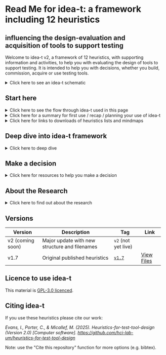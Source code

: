 # Read Me for idea-t: a framework including 12 heuristics 
## influencing the design-evaluation and acquisition of tools to support testing

Welcome to idea-t v2, a framework of 12 heuristics, with supporting information and activities, to help you with evaluating the design of tools to support testing. It is intended to help you with decisions, whether you build, commission, acquire or use testing tools. 


<details> <summary> Click here to see an idea-t schematic </summary>

TBD add alt text explanation
 
![The idea-t framework schematic][Schematic1](/Figures/readmepage-schematic1.jpg) 

[Schematic1]:/Figures/readmepage-schematic1.jpg

</details>

## Start here 

<details> <summary> Click here to see the flow through idea-t used in this page </summary>

The flow chart shows the route through idea-t suggested on this page: A start point, a dive into idea-t, and a decision point. You have three options for starting: (1) if this is your first use of idea-t or you want a recap; (2) using a fast paths; or (3) making a plan for how you will use idea-t. Then you can use idea-t, deep diving as much as you need into the themes, keywords, heuristics and activities, and using the case studies, usage examples, and other resources to help you. Then you wrap up by making a decision.  This README provides links to pages with further information, and downloads of resources to use.

  
![Navigating through idea-t][Navigating1](/Figures/readmepage-navigation-flow.jpg) 

[Navigating1]:/Figures/readmepage-navigation-flow.jpg



</details>

  <details><summary>Click here for a summary for first use / recap / planning your use of idea-t </summary>

The idea-t framework has 12 heuristics in 3 themes, together with expanations, supporting activities, and resources. It is based on research in industry about testers' experiences with their tools, and is intended to help you think about factors that affect the design and attributes of tools to support testing.  The framework have been built and evaluated iteratively with input from industry practitioners and experts.  

The themes are Why?, Who? and Context?  
Here is a quick introduction to the 12 heuristics:   [◄ To Quick Start page](/How-To/Navigate-idea-t/QuickStart.md) with a brief summary of each of the heuristics, with links to more information.

In the case studies during the research, people often started their use of idea-t by a one-hour planning session using a list of the heuristics, where they briefly discussed each heuristic, and decided who to involve in discussing the idea-t heuristics, and how long to take. The downloads include mind map skeletons and agendas that can aid this planning. 

There is also a workshop using a mind map which can help you work with a group to use the heuristics. The workshop is designed to take 99 minutes, and was first run at TestBash Brighton in October 2025 TBD add link to workshop materials TBD
 
  </details>

  <details><summary>Click here for links to downloads of heuristics lists and mindmaps </summary>

   Start here if you've used idea-t before and want to fast-track into the heuristics

  [◄ To List of Heuristics download](/Downloads/idea-t-heuristics-list-v2.docx) (This is a Word document with a list of the 12 heuristics for download and printing) 

  [◄ To xmind mind map](/Downloads/idea-t-mindmap-skeleton.xmind) (This is an xmind file that holds the start of a mind map)
  
  [◄ To printable mind map](/Downloads/TBD) (link and file to be added - This is a downloadable poster that can be used for a round table discussion / workshop for idea-t with the start of a mind map)
  
  [◄ To Agenda for planning meeting](/Downloads/idea-t-heuristics-meeting-agenda-v2.docx) - This is a downloadable Word document with an outline agenda for an idea-t planning meeting, [meeting agenda also available as a pdf](/Downloads/idea-t-heuristics-meeting-agenda-v2.pdf)

  [◄ To Workshop Materials](/Downloads/TBD)  (link and file to be added - This is a downloadable set of workshop materials that can be used for a round table discussion / workshop for idea-t with the start of a mind map)

  </details>



## Deep dive into idea-t framework
<details><summary>Click here to deep dive</summary>
  
 ### Themes and keywords
 <details><summary>Click here to see idea-t themes and keywords</summary>

 The idea-t framework has three themes: Why?, Who? and Context?

 In the research, we found that people designing and building tools and automation don't always ask "Who (else) will use this tool?"  
 People acquiring or commissioning tools and automation don't always ask "Why is this needed?" 
 We also found that the Context for using the tool or automation is not always explored.  
 These three themes are expanded in the 12 heuristics, each of which has a keyword.  
 The heuristics are grouped by theme.

[◄ Go to Heuristic H02 Why?](/Heuristics/H02-Why.md) to start examining the "Why?" theme.  Keywords are Why? Why not? and Why Else?

[◄ Go to Heuristic H02 Who?](/Heuristics/H02-Who.md) to start examining the "Who?" theme.  Keywords are Who? Experience? Communication? Learning goals? Learning preferences? Each of those also has a "not" and an "else" version.

[◄ Go to Heuristic H07 Where?](/Heuristics/H07-Where.md)  to start examining the "Context?" theme. Keywords are Where?, Workflows? Risks? Autonomy? When? and How long? Each of those also has a "not" and an "else" version.

  </details>

### Heuristics
<details><summary>Click here to see a list of the idea-t heuristics</summary>

The three themes cover everything you need to think about when designing or choosing a test tool, but they don't provide enough information to prompt thought.  
The idea-t framework has 12 heuristic questions intended to help you think about the tool or automation you are proposing. 
They have been distilled down from over 150 heuristics identified during the research, with topics that were frequently forgoten or problematic areas given their own heuristic under the the themes.  
Each heuristic has a longer description which includes the subquestions and explanations that cover the areas identified in the research.
Each heuristic's description also has links to activities that help you answer the questions, examples from the research, and information about which quality attributes are particularly relevant to the heuristic.


   [◄ To H01 Why is this tool needed?](/Heuristics/H01-Why.md) (Theme Why?)

   [◄ To H02 Who will use or be affected by this tool?](/Heuristics/H02-Who.md) (Theme Who?)

   [◄ To H03 Experience?](/Heuristics/H03-Experience.md)  (Theme Who?) 
   
   [◄ To H04 Communication?](/Heuristics/H04-Communication.md)  (Theme Who?)

   [◄ To H05 Learning Goals?](/Heuristics/H05-LearningGoals.md)  (Theme Who?) 

   [◄ To H06 Learning Preferences?](/Heuristics/H05-LearningPreferences.md)  (Theme Who?)

   [◄ To H07 Where?](/Heuristics/H07-Where.md)  (Theme "Context?")

   [◄ To H08 Workflows?](/Heuristics/H08-Workflows.md)  (Theme "Context?")

   [◄ To H09 Risks?](/Heuristics/H09-Risks.md) (Theme "Context?")

   [◄ To H10 Autonomy?](/Heuristics/H10-Autonomy.md) (Theme "Context?")

   [◄ To H11 When?](/Heuristics/H11-When.md) (Theme "Context?")

   [◄ To H12 How Long?](/Heuristics/H12-HowLong.md) (Theme "Context?")

  </details>

 
  ### Case Studies and Usage Examples
  <details><summary>Click here for idea-t cases studies and examples</summary>

  These are some of the case studies and usage scenarios run during the iterations to design, build and evaluate idea-t in industry settings. 

  TBD - add the case studies & usages to the repository and add links to the case studies

  sort out a number system useful for people using the repository rather than one that fits the research write up...

  Case Study 1 Asssessing whether to purchase a vendor tool upgrade
  
  Case Study 2 Assessing in-house automation suites and identifying areas for change
  
  Case Study 3 Tool builders performing a design review of a new feature for the tool
  
  Case Study 4 Tooling consultant planning a customer engagement
  
  Case Study 5 Deciding a tooling strategy
  
  Case Study 6 Retrospective on tool user issues

  Usage cases - choose which ones and add

 </details>
  
  ### How to Use idea-t and the heuristics - Navigation, Activities, Downloads

  words for topic

 #### Navigating idea-t
  <details><summary>Click here for idea-t navigation</summary>

  words for topic

  </details>

   #### Activities
  <details><summary>Click here for idea-t activities</summary>

  words for topic

  </details>

   #### Downloads
 
  <details><summary>Click here for links to downloads of heuristics lists and mindmaps </summary>

  Resources to help you use idea-t; these are files downloadable from the repository page, the files do not open within the repository:

  [◄ To List of Heuristics download](/Downloads/idea-t-heuristics-list-v2.docx) (This is a Word document with a list of the 12 heuristics for download and printing) 

  [◄ To xmind mind map](/Downloads/idea-t-mindmap-skeleton.xmind) (This is an xmind file that holds the start of a mind map)
  
  [◄ To printable mind map](/Downloads/TBD) (link and file to be added - This is a downloadable poster that can be used for a round table discussion / workshop for idea-t with the start of a mind map)
  
  [◄ To Agenda for planning meeting](/Downloads/idea-t-heuristics-meeting-agenda-v2.docx) - This is a downloadable Word document with an outline agenda for an idea-t planning meeting, [meeting agenda also available as a pdf](/Downloads/idea-t-heuristics-meeting-agenda-v2.pdf)

  [◄ To Workshop Materials](/Downloads/TBD)  (link and file to be added - This is a downloadable set of workshop materials that can be used for a round table discussion / workshop for idea-t with the start of a mind map)

  </details>
 </details>
   </details>
 
## Make a decision

<details><summary>Click here for resources to help you make a decision</summary>

  words for topic

  </details>

  </details>

   </details>

## About the Research

  <details><summary>Click here to find out about the research</summary>

  words for topic

  </details>

## Versions

| Version          | Description                                   | Tag                                                                           | Link                                                                                |
| ---------------- | --------------------------------------------- | ----------------------------------------------------------------------------- | ----------------------------------------------------------------------------------- |
| v2 (coming soon) | Major update with new structure and filenames | `v2` (not yet live)                                                           | 
| v1.7               | Original published heuristics                 | [`v1.7`](https://github.com/hci-lab-um/heuristics-for-test-tool-design/tree/v1.7) | [View Files](https://github.com/hci-lab-um/heuristics-for-test-tool-design/tree/v1.7) |  

## Licence to use idea-t

This material is [GPL-3.0 licenced](LICENSE). 

## Citing idea-t

If you use these heuristics please cite our work: 

*Evans, I., Porter, C., & Micallef, M. (2025). Heuristics-for-test-tool-design (Version 2.0) [Computer software]. https://github.com/hci-lab-um/heuristics-for-test-tool-design*

Note: use the "Cite this repository" function for more options (e.g. bibtex).
